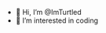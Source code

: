 - 👋 Hi, I’m @ImTurtled
- 👀 I’m interested in coding

<!---
ImTurtled/ImTurtled is a ✨ special ✨ repository because its `README.md` (this file) appears on your GitHub profile.
You can click the Preview link to take a look at your changes.
--->
